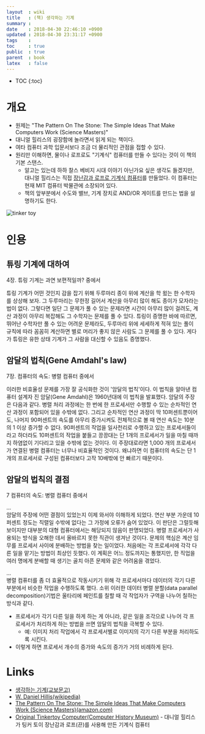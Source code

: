 ```yaml
---
layout  : wiki
title   : (책) 생각하는 기계
summary : 
date    : 2018-04-30 22:46:10 +0900
updated : 2018-04-30 23:31:17 +0900
tags    : 
toc     : true
public  : true
parent  : book
latex   : false
---
```

* TOC
{:toc}

# 개요

* 원제는 "The Pattern On The Stone: The Simple Ideas That Make Computers Work (Science Masters)"
* 대니얼 힐리스의 굉장함에 놀라면서 읽게 되는 책이다.
* 여타 컴퓨터 과학 입문서보다 조금 더 물리적인 관점을 접할 수 있다.
* 원리만 이해하면, 물이나 로프로도 "기계식" 컴퓨터를 만들 수 있다는 것이 이 책의 기본 스탠스.
    * 알고는 있는데 하하 찰스 베비지 시대 이야기 아닌가요 싶은 생각도 들겠지만, 대니얼 힐리스는 직접 [장난감과 로프로 기계식 컴퓨터](http://www.computerhistory.org/collections/catalog/X39.81 )를 만들었다. 이 컴퓨터는 현재 MIT 컴퓨터 박물관에 소장되어 있다.
    * 책의 앞부분에서 수도와 밸브, 기계 장치로 AND/OR 게이트를 만드는 법을 설명하기도 한다.

![tinker toy](http://archive.computerhistory.org/resources/access/physical-object/2015/11/X39.81.03.jpg )

# 인용

## 튜링 기계에 대하여

4장. 튜링 기계는 과연 보편적일까? 중에서

>
튜링 기계가 어떤 것인지 감을 잡기 위해 두루마리 종이 위에 계산을 학 욌는 한 수학자를 상상해 보자.
그 두루마리는 무한정 길어서 계산을 아무리 많이 해도 종이가 모자라는 법이 없다.
그렇다면 일단 그 문제가 풀 수 있는 문제라면 시간이 아무리 많이 걸려도,
계산 과정이 아무리 복잡해도 그 수학자는 문제를 풀 수 있다.
튜링이 증명한 바에 따르면, 뛰어난 수학자만 풀 수 있는 어려운 문제라도,
두루마리 위에 세세하게 적혀 있는 풀이 규칙에 따라 꼼꼼히 계산하면
별로 머리가 좋지 않은 사람도 그 문제를 풀 수 있다.
게다가 튜링은 유한 상태 기계가 그 사람을 대신할 수 있음도 증명했다.


## 암달의 법칙(Gene Amdahl's law)

7장. 컴퓨터의 속도: 병렬 컴퓨터 중에서

>
이러한 비효율성 문제를 가장 잘 공식화한 것이 '암달의 법칙'이다.
이 법칙을 알아낸 컴퓨터 설계자 진 암달(Gene Amdahl)은 1960년대에 이 법칙을 발표했다.
암달의 주장은 다음과 같다.
병렬 처리 과정에는 한 번에 한 프로세서만 수행할 수 있는
순차적인 연산 과정이 포함되어 있을 수밖에 없다.
그리고 순차적인 연산 과정이 딱 10퍼센트뿐이어도,
나머지 90퍼센트의 속도를 아무리 증가시켜도
전체적으로 볼 때 연산 속도는 10분의 1 이상 증가할 수 없다.
90퍼센트의 작업을 일사천리로 수행하고 있는 프로세서들이라고 하더라도
10퍼센트의 작업을 붙들고 끙끙대는 단 1개의 프로세서가
일을 마칠 때까지 하염없이 기다리고 있을 수밖에 없는 것이다.
이 주장대로라면 1,000 개의 프로세서가 연결된 병렬 컴퓨터는 너무나 비효율적인 것이다.
왜냐하면 이 컴퓨터의 속도는 단 1개의 프로세서로 구성된 컴퓨터보다 고작 10배밖에 안 빠르기 때문이다.

## 암달의 법칙의 결점

7 컴퓨터의 속도: 병렬 컴퓨터 중에서

>
...  
암달의 주장에 어떤 결점이 있었는지 이제 와서야 이해하게 되었다.
연산 부분 가운데 10 퍼센트 정도는 직렬일 수밖에 없다는 그 가정에 오류가 숨어 있었다.
이 판단은 그럴듯해 보이지만 대부분의 대형 컴퓨터에서는 해당되지 않음이 판명되었다.
병렬 프로세서가 사용되는 방식을 오해한 데서 올바르지 못한 직관이 생겨난 것이다.
문제의 핵심은 계산 임무를 프로세서 사이에 분배하는 방법을 찾는 일이었다.
처음에는 각 프로세서에 각각 다른 일을 맡기는 방법이 최상인 듯했다.
이 계획은 어느 정도까지는 통했지만,
한 직업을 여러 명에게 분배할 때 생기는 골치 아픈 문제와 같은 어려움을 겪었다.

>
...  
병렬 컴퓨터를 좀 더 효율적으로 작동시키기 위해 각 프로세서마다 데이터의 각기 다른 부분에서 비슷한 작업을 수행하도록 했다.
소위 이러한 데이터 병렬 분할(data parallel decomposition)기법은 울타리에 페인트를 칠할 때
각 작업자가 구역을 나누어 칠하는 방식과 같다.

* 프로세서가 각기 다른 일을 하게 하는 게 아니라, 같은 일을 조각으로 나누어 각 프로세서가 처리하게 하는 방법을 쓰면 암달의 법칙을 극복할 수 있다.
    * 예: 이미지 처리 작업에서 각 프로세서별로 이미지의 각기 다른 부분을 처리하도록 시킨다.
* 이렇게 하면 프로세서 개수의 증가와 속도의 증가가 거의 비례하게 된다.




# Links

* [생각하는 기계(교보문고)](http://www.kyobobook.co.kr/product/detailViewKor.laf?ejkGb=KOR&mallGb=KOR&barcode=9788983719546&orderClick=LAG&Kc= )
* [W. Daniel Hillis(wikipedia)](https://en.wikipedia.org/wiki/Danny_Hillis )
* [The Pattern On The Stone: The Simple Ideas That Make Computers Work (Science Masters)(amazon.com)](https://www.amazon.com/Pattern-Stone-Computers-Science-Masters/dp/046502596X )
* [Original Tinkertoy Computer(Computer History Museum)](http://www.computerhistory.org/collections/catalog/X39.81 ) - 대니얼 힐리스가 팅커 토이 장난감과 로프(끈)를 사용해 만든 기계식 컴퓨터
